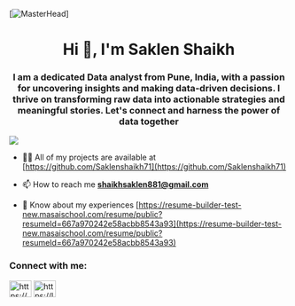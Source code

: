 [![MasterHead](https://images.squarespace-cdn.com/content/v1/55ed989ee4b0c7f115ddc924/1541600620919-VEI2IOYGNT2WJXA2W4A0/ke17ZwdGBToddI8pDm48kPoswlzjSVMM-SxOp7CV59BZw-zPPgdn4jUwVcJE1ZvWQUxwkmyExglNqGp0IvTJZamWLI2zvYWH8K3-s_4yszcp2ryTI0HqTOaaUohrI8PI6FXy8c9PWtBlqAVlUS5izpdcIXDZqDYvprRqZ29Pw0o/analytics.gif)]
<h1 align="center">Hi 👋, I'm Saklen Shaikh</h1>
<h3 align="center">I am a dedicated Data analyst from Pune, India, with a passion for uncovering insights and making data-driven decisions. I thrive on transforming raw data into actionable strategies and meaningful stories. Let's connect and harness the power of data together</h3>

<p align="left"> <img src="https://api.careers.fresenius.com/images/4a9e0fed-f1d2-49ce-92d1-8af5ba2df041">

</p>

- 👨‍💻 All of my projects are available at [https://github.com/Saklenshaikh71](https://github.com/Saklenshaikh71)

- 📫 How to reach me **shaikhsaklen881@gmail.com**

- 📄 Know about my experiences [https://resume-builder-test-new.masaischool.com/resume/public?resumeId=667a970242e58acbb8543a93](https://resume-builder-test-new.masaischool.com/resume/public?resumeId=667a970242e58acbb8543a93)

<h3 align="left">Connect with me:</h3>
<p align="left">
<a href="https://linkedin.com/in/https://www.linkedin.com/in/saklen-shaikh-55a78820a" target="blank"><img align="center" src="https://raw.githubusercontent.com/rahuldkjain/github-profile-readme-generator/master/src/images/icons/Social/linked-in-alt.svg" alt="https://www.linkedin.com/in/saklen-shaikh-55a78820a" height="30" width="40" /></a>
<a href="https://www.leetcode.com/https://leetcode.com/u/saklenshaikh71/" target="blank"><img align="center" src="https://raw.githubusercontent.com/rahuldkjain/github-profile-readme-generator/master/src/images/icons/Social/leet-code.svg" alt="https://leetcode.com/u/saklenshaikh71/" height="30" width="40" /></a>
</p>
